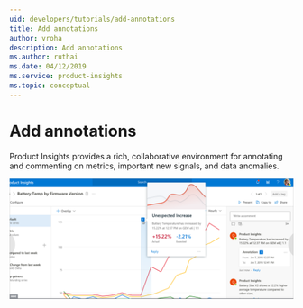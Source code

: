 ```yaml
---
uid: developers/tutorials/add-annotations
title: Add annotations
author: vroha
description: Add annotations
ms.author: ruthai
ms.date: 04/12/2019
ms.service: product-insights
ms.topic: conceptual
---
```


# Add annotations

Product Insights provides a rich, collaborative environment for annotating and commenting on metrics, important new signals, and data anomalies.

![How to annotate](annotations.png "How to annotate")

